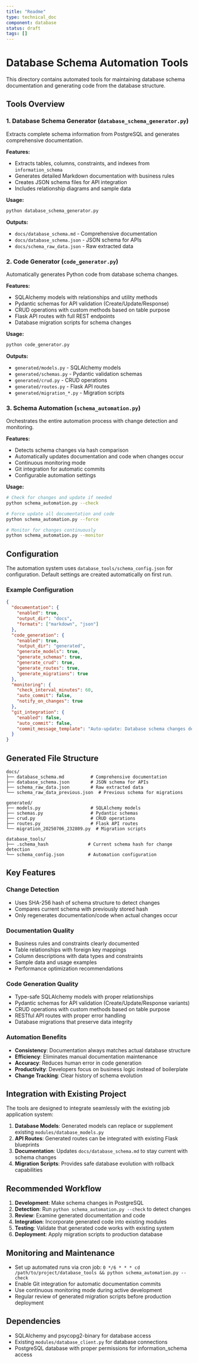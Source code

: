 ```yaml
---
title: "Readme"
type: technical_doc
component: database
status: draft
tags: []
---
```


# Database Schema Automation Tools

This directory contains automated tools for maintaining database schema documentation and generating code from the database structure.

## Tools Overview

### 1. Database Schema Generator (`database_schema_generator.py`)
Extracts complete schema information from PostgreSQL and generates comprehensive documentation.

**Features:**
- Extracts tables, columns, constraints, and indexes from `information_schema`
- Generates detailed Markdown documentation with business rules
- Creates JSON schema files for API integration
- Includes relationship diagrams and sample data

**Usage:**
```bash
python database_schema_generator.py
```

**Outputs:**
- `docs/database_schema.md` - Comprehensive documentation
- `docs/database_schema.json` - JSON schema for APIs
- `docs/schema_raw_data.json` - Raw extracted data

### 2. Code Generator (`code_generator.py`)
Automatically generates Python code from database schema changes.

**Features:**
- SQLAlchemy models with relationships and utility methods
- Pydantic schemas for API validation (Create/Update/Response)
- CRUD operations with custom methods based on table purpose
- Flask API routes with full REST endpoints
- Database migration scripts for schema changes

**Usage:**
```bash
python code_generator.py
```

**Outputs:**
- `generated/models.py` - SQLAlchemy models
- `generated/schemas.py` - Pydantic validation schemas
- `generated/crud.py` - CRUD operations
- `generated/routes.py` - Flask API routes
- `generated/migration_*.py` - Migration scripts

### 3. Schema Automation (`schema_automation.py`)
Orchestrates the entire automation process with change detection and monitoring.

**Features:**
- Detects schema changes via hash comparison
- Automatically updates documentation and code when changes occur
- Continuous monitoring mode
- Git integration for automatic commits
- Configurable automation settings

**Usage:**
```bash
# Check for changes and update if needed
python schema_automation.py --check

# Force update all documentation and code
python schema_automation.py --force

# Monitor for changes continuously
python schema_automation.py --monitor
```

## Configuration

The automation system uses `database_tools/schema_config.json` for configuration. Default settings are created automatically on first run.

### Example Configuration
```json
{
  "documentation": {
    "enabled": true,
    "output_dir": "docs",
    "formats": ["markdown", "json"]
  },
  "code_generation": {
    "enabled": true,
    "output_dir": "generated",
    "generate_models": true,
    "generate_schemas": true,
    "generate_crud": true,
    "generate_routes": true,
    "generate_migrations": true
  },
  "monitoring": {
    "check_interval_minutes": 60,
    "auto_commit": false,
    "notify_on_changes": true
  },
  "git_integration": {
    "enabled": false,
    "auto_commit": false,
    "commit_message_template": "Auto-update: Database schema changes detected on {date}"
  }
}
```

## Generated File Structure

```
docs/
├── database_schema.md          # Comprehensive documentation
├── database_schema.json        # JSON schema for APIs
├── schema_raw_data.json        # Raw extracted data
└── schema_raw_data_previous.json  # Previous schema for migrations

generated/
├── models.py                   # SQLAlchemy models
├── schemas.py                  # Pydantic schemas
├── crud.py                     # CRUD operations
├── routes.py                   # Flask API routes
└── migration_20250706_232809.py  # Migration scripts

database_tools/
├── .schema_hash               # Current schema hash for change detection
└── schema_config.json         # Automation configuration
```

## Key Features

### Change Detection
- Uses SHA-256 hash of schema structure to detect changes
- Compares current schema with previously stored hash
- Only regenerates documentation/code when actual changes occur

### Documentation Quality
- Business rules and constraints clearly documented
- Table relationships with foreign key mappings
- Column descriptions with data types and constraints
- Sample data and usage examples
- Performance optimization recommendations

### Code Generation Quality
- Type-safe SQLAlchemy models with proper relationships
- Pydantic schemas for API validation (Create/Update/Response variants)
- CRUD operations with custom methods based on table purpose
- RESTful API routes with proper error handling
- Database migrations that preserve data integrity

### Automation Benefits
- **Consistency**: Documentation always matches actual database structure
- **Efficiency**: Eliminates manual documentation maintenance
- **Accuracy**: Reduces human error in code generation
- **Productivity**: Developers focus on business logic instead of boilerplate
- **Change Tracking**: Clear history of schema evolution

## Integration with Existing Project

The tools are designed to integrate seamlessly with the existing job application system:

1. **Database Models**: Generated models can replace or supplement existing `modules/database_models.py`
2. **API Routes**: Generated routes can be integrated with existing Flask blueprints
3. **Documentation**: Updates `docs/database_schema.md` to stay current with schema changes
4. **Migration Scripts**: Provides safe database evolution with rollback capabilities

## Recommended Workflow

1. **Development**: Make schema changes in PostgreSQL
2. **Detection**: Run `python schema_automation.py --check` to detect changes
3. **Review**: Examine generated documentation and code
4. **Integration**: Incorporate generated code into existing modules
5. **Testing**: Validate that generated code works with existing system
6. **Deployment**: Apply migration scripts to production database

## Monitoring and Maintenance

- Set up automated runs via cron job: `0 */6 * * * cd /path/to/project/database_tools && python schema_automation.py --check`
- Enable Git integration for automatic documentation commits
- Use continuous monitoring mode during active development
- Regular review of generated migration scripts before production deployment

## Dependencies

- SQLAlchemy and psycopg2-binary for database access
- Existing `modules/database_client.py` for database connections
- PostgreSQL database with proper permissions for information_schema access